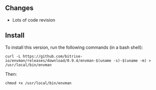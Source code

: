 ## Changes

* Lots of code revision


## Install

To install this version, run the following commands (in a bash shell):

```
curl -L https://github.com/bitrise-io/envman/releases/download/0.9.4/envman-$(uname -s)-$(uname -m) > /usr/local/bin/envman
```

Then:

```
chmod +x /usr/local/bin/envman
```
